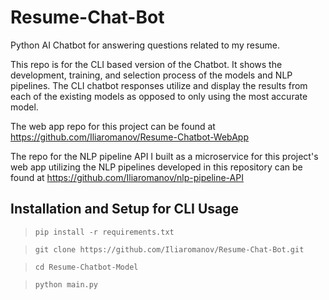# Resume-Chat-Bot
Python AI Chatbot for answering questions related to my resume. <!-- utilizing tensorflow keras DNN and sklearn LinearSVC models as well as nltk and spacy for NLP.-->

This repo is for the CLI based version of the Chatbot. It shows the development, training, and selection process of the models and NLP pipelines. The CLI chatbot responses utilize and display the results from each of the existing models as opposed to only using the most accurate model. 

The web app repo for this project can be found at https://github.com/Iliaromanov/Resume-Chatbot-WebApp

The repo for the NLP pipeline API I built as a microservice for this project's web app utilizing the NLP pipelines developed in this repository can be found at https://github.com/Iliaromanov/nlp-pipeline-API

## Installation and Setup for CLI Usage

> `pip install -r requirements.txt`

> `git clone https://github.com/Iliaromanov/Resume-Chat-Bot.git`

> `cd Resume-Chatbot-Model`

> `python main.py`

